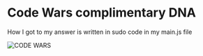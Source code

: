 # Code Wars complimentary DNA
How I got to my answer is written in sudo code in my main.js file



![CODE WARS](/answer.png)
